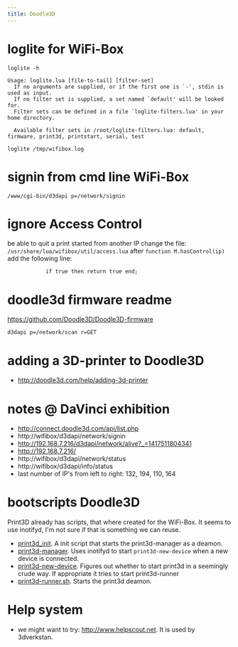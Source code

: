 ```yaml
---
title: Doodle3D
---
```


# loglite for WiFi-Box
```
loglite -h

Usage: loglite.lua [file-to-tail] [filter-set]
  If no arguments are supplied, or if the first one is `-', stdin is used as input.
  If no filter set is supplied, a set named `default' will be looked for.
  Filter sets can be defined in a file `loglite-filters.lua' in your home directory.

  Available filter sets in /root/loglite-filters.lua: default, firmware, print3d, printstart, serial, test

loglite /tmp/wifibox.log
```


# signin from cmd line WiFi-Box
```
/www/cgi-bin/d3dapi p=/network/signin
```

# ignore Access Control
be able to quit a print started from another IP
change the file: `/usr/share/lua/wifibox/util/access.lua`
after `function M.hasControl(ip)` add the following line:
```
	        if true then return true end;
```

# doodle3d firmware readme
https://github.com/Doodle3D/Doodle3D-firmware
```
d3dapi p=/network/scan r=GET
```

# adding a 3D-printer to Doodle3D
* http://doodle3d.com/help/adding-3d-printer
# notes @ DaVinci exhibition
* http://connect.doodle3d.com/api/list.php
* http://wifibox/d3dapi/network/signin
* http://192.168.7.216/d3dapi/network/alive?_=1417511804341
* http://192.168.7.216/
* http://wifibox/d3dapi/network/status
* http://wifibox/d3dapi/info/status
* last number of IP's from left to right: 132, 194, 110, 164

# bootscripts Doodle3D
Print3D already has scripts, that where created for the WiFi-Box. It seems to use inotifyd, I'm not sure if that is something we can reuse. 

* [print3d_init](https://github.com/Doodle3D/print3d/blob/master/src/script/print3d_init). A init script that starts the print3d-manager as a deamon. 
* [print3d-manager](https://github.com/Doodle3D/print3d/blob/master/src/script/print3d-manager.sh). Uses inotifyd to start `print3d-new-device` when a new device is connected. 
* [print3d-new-device](https://github.com/Doodle3D/print3d/blob/master/src/script/print3d-new-device.sh). Figures out whether to start print3d in a seemingly crude way. If appropriate it tries to start print3d-runner
* [print3d-runner.sh](https://github.com/Doodle3D/print3d/blob/master/src/script/print3d-runner.sh). Starts the print3d deamon. 
# Help system
* we might want to try: http://www.helpscout.net. It is used by 3dverkstan.
